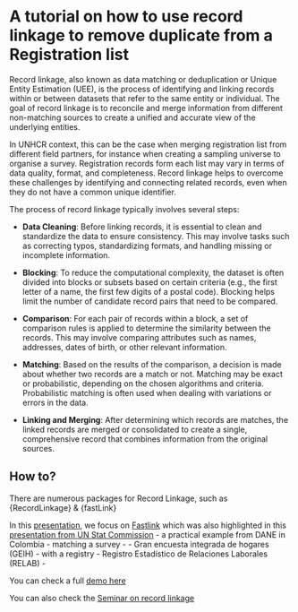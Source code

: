 # A tutorial on how to use record linkage to remove duplicate from a Registration list



Record linkage, also known as data matching or deduplication or Unique Entity Estimation (UEE), is the process of identifying and linking records within or between datasets that refer to the same entity or individual. The goal of record linkage is to reconcile and merge information from different non-matching sources to create a unified and accurate view of the underlying entities.

In UNHCR context, this can be the case when merging registration list from different field partners, for instance when creating a sampling universe to organise a survey. Registration records form each list may vary in terms of data quality, format, and completeness. Record linkage helps to overcome these challenges by identifying and connecting related records, even when they do not have a common unique identifier.

The process of record linkage typically involves several steps:

 * __Data Cleaning__: Before linking records, it is essential to clean and standardize the data to ensure consistency. This may involve tasks such as correcting typos, standardizing formats, and handling missing or incomplete information.

 * __Blocking__: To reduce the computational complexity, the dataset is often divided into blocks or subsets based on certain criteria (e.g., the first letter of a name, the first few digits of a postal code). Blocking helps limit the number of candidate record pairs that need to be compared.

 * __Comparison__: For each pair of records within a block, a set of comparison rules is applied to determine the similarity between the records. This may involve comparing attributes such as names, addresses, dates of birth, or other relevant information.

 * __Matching__: Based on the results of the comparison, a decision is made about whether two records are a match or not. Matching may be exact or probabilistic, depending on the chosen algorithms and criteria. Probabilistic matching is often used when dealing with variations or errors in the data.

 * __Linking and Merging__: After determining which records are matches, the linked records are merged or consolidated to create a single, comprehensive record that combines information from the original sources.
 
 
 ## How to?
 
 There are numerous packages for Record Linkage, such as {RecordLinkage} & {fastLink}
 
 In this [presentation](https://unhcr-americas.github.io/record_linkage/), we focus on  [Fastlink](https://github.com/kosukeimai/fastLink) which was also highlighted in this [presentation from UN Stat Commission](https://www.youtube.com/watch?v=S7boX8X4uXU) - a practical example from DANE in Colombia - matching a survey - - Gran encuesta integrada de hogares (GEIH) - with a registry - Registro Estadístico de Relaciones Laborales (RELAB) - 
 
 You can check a full [demo here](https://unhcr-americas.github.io/record_linkage/FastLink.html)
 
 You can also check the [Seminar on record linkage](https://github.com/cleanzr/record-linkage-tutorial)


